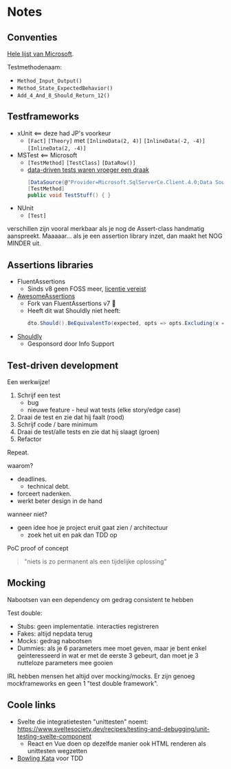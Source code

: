 # Notes

## Conventies

[Hele lijst van Microsoft](https://learn.microsoft.com/en-us/dotnet/core/testing/unit-testing-best-practices).

Testmethodenaam:

- `Method_Input_Output()`
- `Method_State_ExpectedBehavior()`
- `Add_4_And_8_Should_Return_12()`

## Testframeworks

- xUnit <== deze had JP's voorkeur
  - `[Fact]` `[Theory]` met  `[InlineData(2, 4)]` `[InlineData(-2, -4)]` `[InlineData(2, -4)]`
- MSTest  <== Microsoft
  - `[TestMethod]`  `[TestClass]`  `[DataRow()]`
  - [data-driven tests waren vroeger een draak](https://learn.microsoft.com/en-us/visualstudio/test/how-to-create-a-data-driven-unit-test?view=vs-2022)
    ```cs
    [DataSource(@"Provider=Microsoft.SqlServerCe.Client.4.0;Data Source=C:\Data\MathsData.sdf", "AddIntegersData")]
    [TestMethod]
    public void TestStuff() { }
    ```
- NUnit
  - `[Test]`

verschillen zijn vooral merkbaar als je nog de Assert-class handmatig aanspreekt. Maaaaar... als je een assertion library inzet, dan maakt het NOG MINDER uit.



## Assertions libraries

- FluentAssertions
  - Sinds v8 geen FOSS meer, [licentie vereist](https://xceed.com/products/unit-testing/fluent-assertions/)
- [AwesomeAssertions](https://awesomeassertions.org/)
  - Fork van FluentAssertions v7 🤘
  - Heeft dit wat Shouldly niet heeft:
    ```cs
    dto.Should().BeEquivalentTo(expected, opts => opts.Excluding(x => x.Stuff));
    ```
- [Shouldly](https://docs.shouldly.org/)
  - Gesponsord door Info Support


## Test-driven development

Een werkwijze!

1. Schrijf een test
   - bug
   - nieuwe feature - heul wat tests (elke story/edge case)
2. Draai de test en zie dat hij faalt (rood)
3. Schrijf code   / bare minimum
4. Draai de test/alle tests en zie dat hij slaagt (groen)
5. Refactor

Repeat.

waarom?

- deadlines.
  - technical debt.
- forceert nadenken.
- werkt beter design in de hand

wanneer niet?

- geen idee hoe je project eruit gaat zien / architectuur
  - zoek het uit en pak dan TDD op

PoC proof of concept

>"niets is zo permanent als een tijdelijke oplossing"

## Mocking

Nabootsen van een dependency om gedrag consistent te hebben

Test double:
- Stubs: geen implementatie. interacties registreren
- Fakes: altijd nepdata terug
- Mocks: gedrag nabootsen
- Dummies: als je 6 parameters mee moet geven, maar je bent enkel geinteresseerd in wat er met 
  de eerste 3 gebeurt, dan moet je 3 nutteloze parameters mee gooien

IRL hebben mensen het altijd over mocking/mocks. Er zijn genoeg mockframeworks en geen 1 "test double framework".

## Coole links

- Svelte die integratietesten "unittesten" noemt: https://www.sveltesociety.dev/recipes/testing-and-debugging/unit-testing-svelte-component
  - React en Vue doen op dezelfde manier ook HTML renderen als unittesten wegzetten
- [Bowling Kata](https://codingdojo.org/kata/Bowling/) voor TDD

